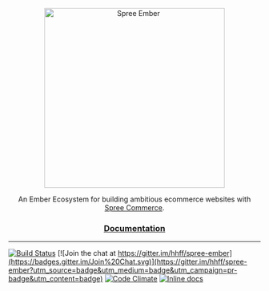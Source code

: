 <p align="center">
  <a href="http://www.spree-ember.com/">
    <img alt="Spree Ember" src="https://rawgit.com/hhff/spree-ember/master/docs/theme/assets/img/logo.svg" width="360">
  </a>
</p>

<p align="center">
  An Ember Ecosystem for building ambitious ecommerce websites with <a href="https://github.com/spree/spree">Spree Commerce</a>.
</p>

<h3 align="center">
  <a href="http://www.spree-ember.com/">Documentation</a>
</h3>

***

[![Build Status](https://travis-ci.org/hhff/spree-ember.svg?branch=master)](https://travis-ci.org/hhff/spree-ember)
[![Join the chat at https://gitter.im/hhff/spree-ember](https://badges.gitter.im/Join%20Chat.svg)](https://gitter.im/hhff/spree-ember?utm_source=badge&utm_medium=badge&utm_campaign=pr-badge&utm_content=badge)
[![Code Climate](https://codeclimate.com/github/hhff/spree-ember.png)](https://codeclimate.com/github/hhff/spree-ember)
[![Inline docs](http://inch-ci.org/github/hhff/spree-ember.png)](http://inch-ci.org/github/hhff/spree-ember)
